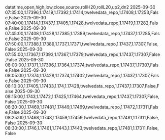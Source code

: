 datetime,open,high,low,close,source,rollH20,rollL20,up2,dn2
2025-09-30 07:35:00,1.17396,1.17419,1.17392,1.17414,twelvedata_repo,1.17408,1.17253,False,False
2025-09-30 07:40:00,1.17414,1.17437,1.17405,1.17428,twelvedata_repo,1.17419,1.17282,False,False
2025-09-30 07:45:00,1.17408,1.17428,1.17385,1.17389,twelvedata_repo,1.17437,1.17285,False,False
2025-09-30 07:50:00,1.17388,1.17389,1.1737,1.17371,twelvedata_repo,1.17437,1.17307,False,False
2025-09-30 07:55:00,1.17367,1.17393,1.17367,1.17379,twelvedata_repo,1.17437,1.17307,False,False
2025-09-30 08:00:00,1.17371,1.17396,1.17364,1.17374,twelvedata_repo,1.17437,1.17307,False,False
2025-09-30 08:05:00,1.17374,1.17428,1.17374,1.17402,twelvedata_repo,1.17437,1.17307,False,False
2025-09-30 08:10:00,1.17405,1.17433,1.174,1.17428,twelvedata_repo,1.17437,1.17307,False,False
2025-09-30 08:15:00,1.1743,1.17472,1.17425,1.17464,twelvedata_repo,1.17437,1.17307,False,False
2025-09-30 08:20:00,1.17469,1.17481,1.17449,1.17469,twelvedata_repo,1.17472,1.17311,False,False
2025-09-30 08:25:00,1.17468,1.1748,1.17459,1.17459,twelvedata_repo,1.17481,1.17311,False,False
2025-09-30 08:30:00,1.1746,1.17461,1.17443,1.17443,twelvedata_repo,1.17481,1.17311,False,False
